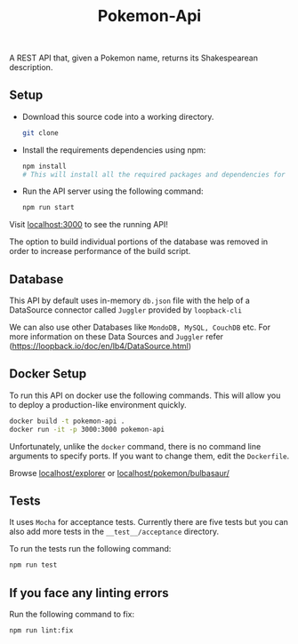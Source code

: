 <br/>

<div align="center">
	<h1>Pokemon-Api</h1>
</div>

<br/>

A REST API that, given a Pokemon name, returns its Shakespearean description.


## Setup

- Download this source code into a working directory.

    ```sh
    git clone 

- Install the requirements dependencies using npm:

    ```sh
    npm install
    # This will install all the required packages and dependencies for using PokemonAPI
    ```

- Run the API server using the following command:

    ```sh
    npm run start
    ```

Visit [localhost:3000](localhost:3000) to see the running API!

The option to build individual portions of the database was removed in order to increase performance of the build script.

## Database

This API by default uses in-memory `db.json` file with the help of a DataSource connector called `Juggler` provided by `loopback-cli`

We can also use other Databases like `MondoDB, MySQL, CouchDB` etc.
For more information on these Data Sources and `Juggler` refer (https://loopback.io/doc/en/lb4/DataSource.html)

## Docker Setup


To run this API on docker use the following commands. This will allow you to deploy a production-like environment quickly.

```sh
docker build -t pokemon-api . 
docker run -it -p 3000:3000 pokemon-api
```

Unfortunately, unlike the `docker` command, there is no command line arguments to specify ports. If you want to change them, edit the `Dockerfile`.


Browse [localhost/explorer](http://localhost/explorer) or [localhost/pokemon/bulbasaur/](http://localhost/pokemon/bulbasaur/)



## Tests

It uses `Mocha` for acceptance tests. Currently there are five tests but you can also add more tests in the `__test__/acceptance` directory.

To run the tests run the following command:

```sh
npm run test
```

## If you face any linting errors

Run the following command to fix:

```sh
npm run lint:fix
```

